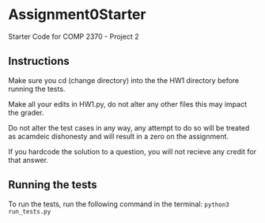 # Assignment0Starter
Starter Code for COMP 2370 - Project 2

## Instructions
Make sure you cd (change directory) into the the HW1 directory before running the tests.

Make all your edits in HW1.py, do not alter any other files 
this may impact the grader. 

Do not alter the test cases in any way, any attempt to do so will be treated as acamdeic dishonesty and will result in a zero on the assignment. 

If you hardcode the solution to a question, you will not recieve any credit for that answer. 

## Running the tests
To run the tests, run the following command in the terminal:
```python3 run_tests.py```
